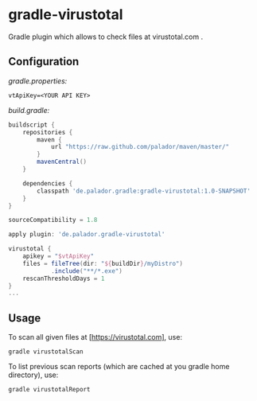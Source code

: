 # gradle-virustotal
Gradle plugin which allows to check files at virustotal.com .

## Configuration

*gradle.properties:*
```properties
vtApiKey=<YOUR API KEY>
```

*build.gradle:*
```groovy
buildscript {
    repositories {
        maven {
            url "https://raw.github.com/palador/maven/master/"
        }
        mavenCentral()
    }

    dependencies {
        classpath 'de.palador.gradle:gradle-virustotal:1.0-SNAPSHOT'
    }
}

sourceCompatibility = 1.8

apply plugin: 'de.palador.gradle-virustotal'

virustotal {
    apikey = "$vtApiKey"
    files = fileTree(dir: "${buildDir}/myDistro")
            .include("**/*.exe")
    rescanThresholdDays = 1
}
...
```

## Usage

To scan all given files at [https://virustotal.com], use:

    gradle virustotalScan

To list previous scan reports (which are cached at you gradle home directory), use:

    gradle virustotalReport
